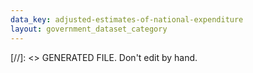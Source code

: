 ```yaml
---
data_key: adjusted-estimates-of-national-expenditure
layout: government_dataset_category
---
```

[//]: <> GENERATED FILE. Don't edit by hand.